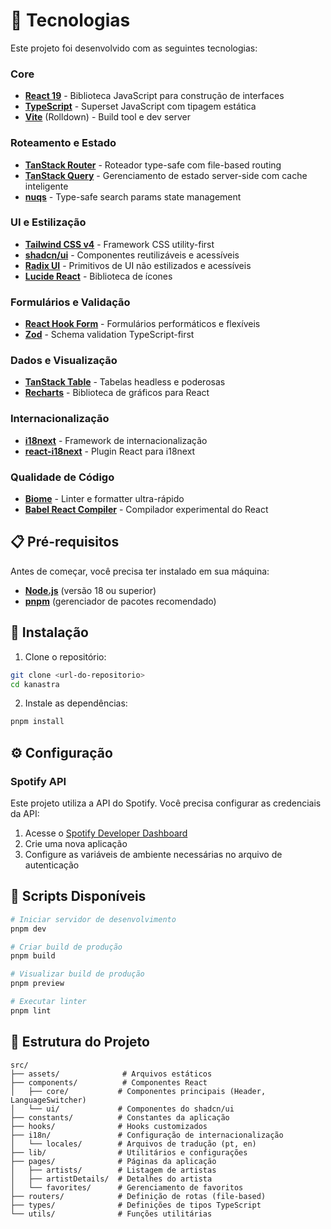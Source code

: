 # 🚀 Tecnologias

Este projeto foi desenvolvido com as seguintes tecnologias:

### Core
- **[React 19](https://react.dev/)** - Biblioteca JavaScript para construção de interfaces
- **[TypeScript](https://www.typescriptlang.org/)** - Superset JavaScript com tipagem estática
- **[Vite](https://vite.dev/)** (Rolldown) - Build tool e dev server

### Roteamento e Estado
- **[TanStack Router](https://tanstack.com/router)** - Roteador type-safe com file-based routing
- **[TanStack Query](https://tanstack.com/query)** - Gerenciamento de estado server-side com cache inteligente
- **[nuqs](https://nuqs.47ng.com/)** - Type-safe search params state management

### UI e Estilização
- **[Tailwind CSS v4](https://tailwindcss.com/)** - Framework CSS utility-first
- **[shadcn/ui](https://ui.shadcn.com/)** - Componentes reutilizáveis e acessíveis
- **[Radix UI](https://www.radix-ui.com/)** - Primitivos de UI não estilizados e acessíveis
- **[Lucide React](https://lucide.dev/)** - Biblioteca de ícones

### Formulários e Validação
- **[React Hook Form](https://react-hook-form.com/)** - Formulários performáticos e flexíveis
- **[Zod](https://zod.dev/)** - Schema validation TypeScript-first

### Dados e Visualização
- **[TanStack Table](https://tanstack.com/table)** - Tabelas headless e poderosas
- **[Recharts](https://recharts.org/)** - Biblioteca de gráficos para React

### Internacionalização
- **[i18next](https://www.i18next.com/)** - Framework de internacionalização
- **[react-i18next](https://react.i18next.com/)** - Plugin React para i18next

### Qualidade de Código
- **[Biome](https://biomejs.dev/)** - Linter e formatter ultra-rápido
- **[Babel React Compiler](https://react.dev/learn/react-compiler)** - Compilador experimental do React

## 📋 Pré-requisitos

Antes de começar, você precisa ter instalado em sua máquina:

- **[Node.js](https://nodejs.org/)** (versão 18 ou superior)
- **[pnpm](https://pnpm.io/)** (gerenciador de pacotes recomendado)

## 🔧 Instalação

1. Clone o repositório:
```bash
git clone <url-do-repositorio>
cd kanastra
```

2. Instale as dependências:
```bash
pnpm install
```

## ⚙️ Configuração

### Spotify API

Este projeto utiliza a API do Spotify. Você precisa configurar as credenciais da API:

1. Acesse o [Spotify Developer Dashboard](https://developer.spotify.com/dashboard)
2. Crie uma nova aplicação
3. Configure as variáveis de ambiente necessárias no arquivo de autenticação

## 🎯 Scripts Disponíveis

```bash
# Iniciar servidor de desenvolvimento
pnpm dev

# Criar build de produção
pnpm build

# Visualizar build de produção
pnpm preview

# Executar linter
pnpm lint
```

## 📁 Estrutura do Projeto

```
src/
├── assets/              # Arquivos estáticos
├── components/          # Componentes React
│   ├── core/           # Componentes principais (Header, LanguageSwitcher)
│   └── ui/             # Componentes do shadcn/ui
├── constants/          # Constantes da aplicação
├── hooks/              # Hooks customizados
├── i18n/               # Configuração de internacionalização
│   └── locales/        # Arquivos de tradução (pt, en)
├── lib/                # Utilitários e configurações
├── pages/              # Páginas da aplicação
│   ├── artists/        # Listagem de artistas
│   ├── artistDetails/  # Detalhes do artista
│   └── favorites/      # Gerenciamento de favoritos
├── routers/            # Definição de rotas (file-based)
├── types/              # Definições de tipos TypeScript
└── utils/              # Funções utilitárias
```
